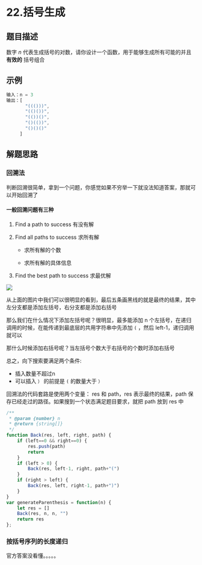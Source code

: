 # 22.括号生成

## 题目描述

数字 *n* 代表生成括号的对数，请你设计一个函数，用于能够生成所有可能的并且 **有效的** 括号组合

## 示例

```javascript
输入：n = 3
输出：[
       "((()))",
       "(()())",
       "(())()",
       "()(())",
       "()()()"
     ]
```

## 解题思路

### 回溯法

判断回溯很简单，拿到一个问题，你感觉如果不穷举一下就没法知道答案，那就可以开始回溯了

#### 一般回溯问题有三种

1. Find a path to success 有没有解

2. Find all paths to success 求所有解

   - 求所有解的个数

   - 求所有解的具体信息

3. Find the best path to success 求最优解

![](E:\GitResort\CodePractice\笔记\img\Snipaste_2020-04-09_18-01-17.PNG)

从上面的图片中我们可以很明显的看到，最后五条画黑线的就是最终的结果，其中左分支都是添加左括号，右分支都是添加右括号

那么我们在什么情况下添加左括号呢？很明显，最多能添加 n 个左括号，在递归调用的时候，在能传递到最底层的共用字符串中先添加 `(` ，然后 left-1，递归调用就可以

那什么时候添加右括号呢？当左括号个数大于右括号的个数时添加右括号

总之，向下搜索要满足两个条件:

- 插入数量不超过n
- 可以插入 `）` 的前提是 `(` 的数量大于 `）`

回溯法的代码套路是使用两个变量： res 和 path，res 表示最终的结果，path 保存已经走过的路径。如果搜到一个状态满足题目要求，就把 path 放到 res 中

```javascript
/**
 * @param {number} n
 * @return {string[]}
 */
function Back(res, left, right, path) {
    if (left==0 && right==0) {
        res.push(path)
        return 
    }
    if (left > 0) {
        Back(res, left-1, right, path+"(")
    }
    if (right > left) {
        Back(res, left, right-1, path+")")
    }
}
var generateParenthesis = function(n) {
    let res = []
    Back(res, n, n, "")
    return res
};
```

### 按括号序列的长度递归

官方答案没看懂。。。。。

